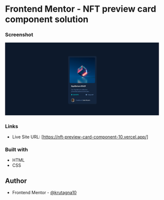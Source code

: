 # Frontend Mentor - NFT preview card component solution

### Screenshot

![](screenshot/Screenshot.png)

### Links

- Live Site URL: [https://nft-preview-card-component-10.vercel.app/]

### Built with

- HTML
- CSS 


## Author
- Frontend Mentor - [@krutagna10](https://www.frontendmentor.io/profile/krutagna10)



